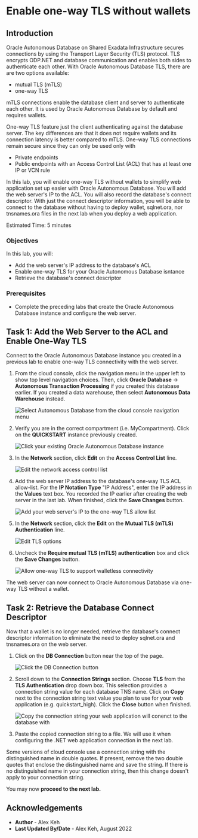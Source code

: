 # Enable one-way TLS without wallets

## Introduction

Oracle Autonomous Database on Shared Exadata Infrastructure secures connections by using the Transport Layer Security (TLS) protocol. TLS encrypts ODP.NET and database communication and enables both sides to authenticate each other. With Oracle Autonomous Database TLS, there are are two options available:
- mutual TLS (mTLS)
- one-way TLS

mTLS connections enable the database client and server to authenticate each other. It is used by Oracle Autonomous Database by default and requires wallets.

One-way TLS feature just the client authenticating against the database server. The key differences are that it does not require wallets and its connection latency is better compared to mTLS. One-way TLS connections remain secure since they can only be used only with
- Private endpoints
- Public endpoints with an Access Control List (ACL) that has at least one IP or VCN rule

In this lab, you will enable one-way TLS without wallets to simplify web application set up easier with Oracle Autonomous Database. You will add the web server's IP to the ACL. You will also record the database's connect descriptor. With just the connect descriptor information, you will be able to connect to the database without having to deploy wallet, sqlnet.ora, nor tnsnames.ora files in the next lab when you deploy a web application.

Estimated Time: 5 minutes

### Objectives
In this lab, you will:
- Add the web server's IP address to the database's ACL
- Enable one-way TLS for your Oracle Autonomous Database isntance
- Retrieve the database's connect descriptor

### Prerequisites

* Complete the preceding labs that create the Oracle Autonomous Database instance and configure the web server.

## Task 1: Add the Web Server to the ACL and Enable One-Way TLS

Connect to the Oracle Autonomous Database instance you created in a previous lab to enable one-way TLS connectivity with the web server.

1. From the cloud console, click the navigation menu in the upper left to show top level navigation choices. Then, click **Oracle Database** -> **Autonomous Transaction Processing** if you created this database earlier. If you created a data warehouse, then select **Autonomous Data Warehouse** instead.

    ![Select Autonomous Database from the cloud console navigation menu](./images/select-atp.png " ")

2. Verify you are in the correct compartment (i.e. MyCompartment). Click on the **QUICKSTART** instance previously created.

    ![Click your existing Oracle Autonomous Database instance](./images/click-adb.png " ")

3.  In the **Network** section, click **Edit** on the **Access Control List** line.

    ![Edit the network access control list](./images/click-adb-network.png " ")

4.  Add the web server IP address to the database's one-way TLS ACL allow-list. For the **IP Notation Type** "IP Address", enter the IP address in the **Values** text box. You recorded the IP earlier after creating the web server in the last lab. When finished, click the **Save Changes** button.

    ![Add your web server's IP to the one-way TLS allow list](./images/add-ip.png " ")

5. In the **Network** section, click the **Edit** on the **Mutual TLS (mTLS) Authentication** line.

    ![Edit TLS options](./images/click-adb-network.png " ")

6.  Uncheck the **Require mutual TLS (mTLS) authentication** box and click the **Save Changes** button.

    ![Allow one-way TLS to support walletless connectivity](./images/uncheck-mtls.png " ")

The web server can now connect to Oracle Autonomous Database via one-way TLS without a wallet.

## Task 2: Retrieve the Database Connect Descriptor

Now that a wallet is no longer needed, retrieve the database's connect descriptor information to eliminate the need to deploy sqlnet.ora and tnsnames.ora on the web server.

1. Click on the **DB Connection** button near the top of the page.

    ![Click the DB Connection button](./images/click-db-connection.png " ")

2. Scroll down to the **Connection Strings** section. Choose **TLS** from the **TLS Authentication** drop down box. This selection provides a connection string value for each database TNS name. Click on **Copy** next to the connection string text value you plan to use for your web application (e.g. quickstart_high). Click the **Close** button when finished.

    ![Copy the connection string your web application will conenct to the database with](./images/connection-strings.png " ")

3. Paste the copied connection string to a file. We will use it when configuring the .NET web application connection in the next lab. 

Some versions of cloud console use a connection string with the distinguished name in double quotes. If present, remove the two double quotes that enclose the distinguished name and save the string. If there is no distinguished name in your connection string, then this change doesn't apply to your connection string.

You may now **proceed to the next lab.**

## Acknowledgements

- **Author** - Alex Keh 
- **Last Updated By/Date** - Alex Keh, August 2022
